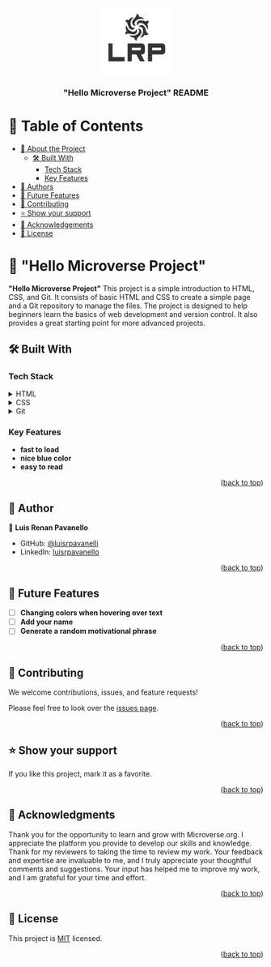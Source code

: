 <a name="readme-top"></a>
<div align="center">
  <img src="logo.png" alt="logo" width="140"  height="auto" />
  <br/>

  <h3><b>"Hello Microverse Project" README</b></h3>

</div>

<!-- TABLE OF CONTENTS -->

# 📗 Table of Contents

- [📖 About the Project](#about-project)
  - [🛠 Built With](#built-with)
    - [Tech Stack](#tech-stack)
    - [Key Features](#key-features)
- [👥 Authors](#authors)
- [🔭 Future Features](#future-features)
- [🤝 Contributing](#contributing)
- [⭐️ Show your support](#support)
- [🙏 Acknowledgements](#acknowledgements)
- [📝 License](#license)

<!-- PROJECT DESCRIPTION -->

# 📖 "Hello Microverse Project" <a name="about-project"></a>

**"Hello Microverse Project"** This project is a simple introduction to HTML, CSS, and Git. It consists of basic HTML and CSS to create a simple page and a Git repository to manage the files. The project is designed to help beginners learn the basics of web development and version control. It also provides a great starting point for more advanced projects.

## 🛠 Built With <a name="built-with"></a>

### Tech Stack <a name="tech-stack"></a>

<details>
  <summary>HTML</summary>
</details>

<details>
  <summary>CSS</summary>
</details>

<details>
<summary>Git</summary>
</details>

<!-- Features -->

### Key Features <a name="key-features"></a>

- **fast to load**
- **nice blue color**
- **easy to read**

<p align="right">(<a href="#readme-top">back to top</a>)</p>

<!-- AUTHORS -->

## 👥 Author <a name="author"></a>

👤 **Luis Renan Pavanello**

- GitHub: [@luisrpavanelli](https://github.com/luisrpavanelli)
- LinkedIn: [luisrpavanello](https://linkedin.com/in/luisrpavanello)

<p align="right">(<a href="#readme-top">back to top</a>)</p>

<!-- FUTURE FEATURES -->

## 🔭 Future Features <a name="future-features"></a>

- [ ] **Changing colors when hovering over text**
- [ ] **Add your name**
- [ ] **Generate a random motivational phrase**

<p align="right">(<a href="#readme-top">back to top</a>)</p>

<!-- CONTRIBUTING -->

## 🤝 Contributing <a name="contributing"></a>

We welcome contributions, issues, and feature requests!

Please feel free to look over the [issues page](../../issues/).

<p align="right">(<a href="#readme-top">back to top</a>)</p>

<!-- SUPPORT -->

## ⭐️ Show your support <a name="support"></a>

If you like this project, mark it as a favorite.

<p align="right">(<a href="#readme-top">back to top</a>)</p>

<!-- ACKNOWLEDGEMENTS -->

## 🙏 Acknowledgments <a name="acknowledgements"></a>

Thank you for the opportunity to learn and grow with Microverse.org. I appreciate the platform you provide to develop our skills and knowledge. Thank for my reviewers to taking the time to review my work. Your feedback and expertise are invaluable to me, and I truly appreciate your thoughtful comments and suggestions. Your input has helped me to improve my work, and I am grateful for your time and effort. 

<p align="right">(<a href="#readme-top">back to top</a>)</p>

<!-- LICENSE -->

## 📝 License <a name="license"></a>

This project is [MIT](./LICENSE) licensed.

<p align="right">(<a href="#readme-top">back to top</a>)</p>
